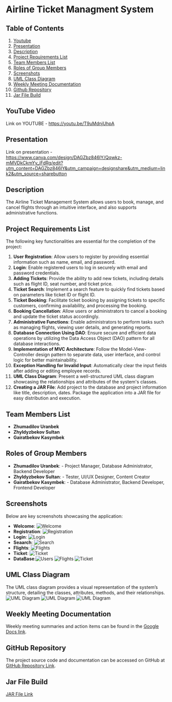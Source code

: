 # Airline Ticket Managment System

## Table of Contents
1. [Youtube](#youtube-video)
2. [Presentation](#presentation)
3. [Description](#description)
4. [Project Requirements List](#project-requirements-list)
5. [Team Members List](#team-members-list)
6. [Roles of Group Members](#roles-of-group-members)
7. [Screenshots](#screenshots)
8. [UML Class Diagram](#uml-class-diagram)
9. [Weekly Meeting Documentation](#weekly-meeting-documentation)
10. [Github Repository](#github-repository)
11. [Jar File Build](#jar-file-build)
   
    

## YouTube Video
Link on YOUTUBE - https://youtu.be/T9uMdnjUhpA 

## Presentation 
Link on presentation - https://www.canva.com/design/DAGZbz846IY/Qqwkz-mMVDkCkmYv_iFdRg/edit?utm_content=DAGZbz846IY&utm_campaign=designshare&utm_medium=link2&utm_source=sharebutton

## Description
The Airline Ticket Management System allows users to book, manage, and cancel flights through an intuitive interface, and also supports administrative functions.

## Project Requirements List
The following key functionalities are essential for the completion of the project:
1. **User Registration**: Allow users to register by providing essential information such as name, email, and password.
2. **Login**: Enable registered users to log in securely with email and password credentials.
3. **Adding Tickets**: Provide the ability to add new tickets, including details such as flight ID, seat number, and ticket price.
4. **Ticket Search**: Implement a search feature to quickly find tickets based on parameters like ticket ID or flight ID.
5. **Ticket Booking**: Facilitate ticket booking by assigning tickets to specific customers, confirming availability, and processing the booking.
6. **Booking Cancellation**:  Allow users or administrators to cancel a booking and update the ticket status accordingly.
7. **Administrative Functions**: Enable administrators to perform tasks such as managing flights, viewing user details, and generating reports.
8. **Database Connection Using DAO**: Ensure secure and efficient data operations by utilizing the Data Access Object (DAO) pattern for all database interactions.
9. **Implementation of MVC Architecture**: Follow the Model-View-Controller design pattern to separate data, user interface, and control logic for better maintainability.
10. **Exception Handling for Invalid Input**: Automatically clear the input fields after adding or editing employee records.
11. **UML Class Diagram**: Present a well-structured UML class diagram showcasing the relationships and attributes of the system's classes.
12. **Creating a JAR File**: Add project to the database and project information like title, description, dates. Package the application into a JAR file for easy distribution and execution.

## Team Members List
- **Zhumadilov Uranbek** 
- **Zhyldyzbekov Sultan** 
- **Gairatbekov Kasymbek** 

## Roles of Group Members
- **Zhumadilov Uranbek**: - Project Manager, Database Administrator, Backend Developer
- **Zhyldyzbekov Sultan**: - Tester, UI/UX Designer, Content Creator
- **Gairatbekov Kasymbek**: - Database Administrator, Backend Developer, Frontend Developer

## Screenshots
Below are key screenshots showcasing the application:
- **Welcome**: ![Welcome](Screens/Welcome.png)
- **Registration**: ![Registration](Screens/Registration.jpg) 
- **Login**: ![Login](Screens/Login.jpg) 
- **Seaarch**: ![Search](Screens/Search.jpg) 
- **Flights**: ![Flights](Screens/Flights.jpg) 
- **Ticket**: ![Ticket](Screens/Ticket.jpg) 
- **DataBase**:![Users](Screens/UsersTable.png) ![Flights](Screens/FlightsTable.png) ![Ticket](Screens/TicketTable.jpg)

## UML Class Diagram
The UML class diagram provides a visual representation of the system’s structure, detailing the classes, attributes, methods, and their relationships.
![UML Diagram](UML/1.jpg) ![UML Diagram](UML/2.jpg) ![UML Diagram](UML/3.jpg)


## Weekly Meeting Documentation
Weekly meeting summaries and action items can be found in the [Google Docs link](https://docs.google.com/document/d/1PijUn0n5k_D97fTpI0iBt1rOqc8uc90b-B3DsMxehgk/edit?usp=sharing).


## GitHub Repository
The project source code and documentation can be accessed on GitHub at [GitHub Repository Link](https://github.com/Cerber6002/AirlineSystem.git).

## Jar File Build
[JAR File Link](https://drive.google.com/file/d/1d4lVzmw93xR-fQwJO344T9S_d6aaeKy1/view?usp=drive_link)
